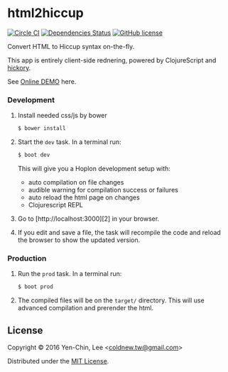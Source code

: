 # html2hiccup
[![Circle CI](https://circleci.com/gh/coldnew/html2hiccup/tree/master.svg?style=svg)](https://circleci.com/gh/coldnew/html2hiccup/tree/master)
[![Dependencies Status](https://jarkeeper.com/coldnew/html2hiccup/status.svg)](https://jarkeeper.com/coldnew/html2hiccup)
[![GitHub license](https://img.shields.io/badge/license-MIT-blue.svg)](https://raw.githubusercontent.com/coldnew/pangu.clj/master/LICENSE)

Convert HTML to Hiccup syntax on-the-fly.

This app is entirely client-side rednering, powered by ClojureScript and [hickory](https://github.com/davidsantiago/hickory).

See [Online DEMO](https://coldnew.github.io/html2hiccup/) here.

### Development

1. Install needed css/js by bower
   ```bash
   $ bower install
   ```

2. Start the `dev` task. In a terminal run:
    ```bash
    $ boot dev
    ```
    This will give you a  Hoplon development setup with:
    - auto compilation on file changes
    - audible warning for compilation success or failures
    - auto reload the html page on changes
    - Clojurescript REPL

3. Go to [http://localhost:3000][2] in your browser.

4. If you edit and save a file, the task will recompile the code and reload the
   browser to show the updated version.

### Production

1. Run the `prod` task. In a terminal run:
    ```bash
    $ boot prod
    ```

2. The compiled files will be on the `target/` directory. This will use
   advanced compilation and prerender the html.

## License

Copyright © 2016 Yen-Chin, Lee <<coldnew.tw@gmail.com>>

Distributed under the [MIT License](http://opensource.org/licenses/MIT).
